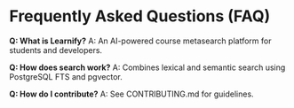 # Frequently Asked Questions (FAQ)

**Q: What is Learnify?**
A: An AI-powered course metasearch platform for students and developers.

**Q: How does search work?**
A: Combines lexical and semantic search using PostgreSQL FTS and pgvector.

**Q: How do I contribute?**
A: See CONTRIBUTING.md for guidelines.
